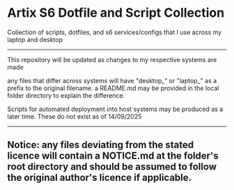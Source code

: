 # Artix S6 Dotfile and Script Collection
Collection of scripts, dotfiles, and s6 services/configs that I use across my laptop and desktop

***

This repository will be updated as changes to my respective systems are made

any files that differ across systems will have "desktop_" or "laptop_" as a prefix to the original filename. a README.md may be provided in the local folder directory to explain the difference.

Scripts for automated deployment into host systems may be produced as a later time. These do not exist as of 14/09/2025
***
## Notice: any files deviating from the stated licence will contain a NOTICE.md at the folder's root directory and should be assumed to follow the original author's licence if applicable.
